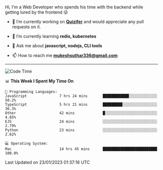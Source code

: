 Hi, I'm a Web Developer who spends his time with the backend while getting lured by the frontend 😜

- 🔭 I’m currently working on **[Quizifer](https://github.com/SutharMukesh/Quizifer/)** and would appreciate any pull requests on it.

- 🌱 I’m currently learning **redis, kubernetes**

- 💬 Ask me about **javascript, nodejs, CLI tools**

- 📫 How to reach me **mukeshsuthar336@gmail.com**

---
<!--START_SECTION:waka-->
![Code Time](http://img.shields.io/badge/Code%20Time-2%2C092%20hrs%2026%20mins-blue)

📊 **This Week I Spent My Time On** 

```text
💬 Programming Languages: 
JavaScript               7 hrs 24 mins       ████████████░░░░░░░░░░░░░   50.2% 
TypeScript               5 hrs 21 mins       █████████░░░░░░░░░░░░░░░░   36.3% 
Other                    42 mins             █░░░░░░░░░░░░░░░░░░░░░░░░   4.85% 
EJS                      24 mins             ░░░░░░░░░░░░░░░░░░░░░░░░░   2.79% 
Python                   23 mins             ░░░░░░░░░░░░░░░░░░░░░░░░░   2.62%

💻 Operating System: 
Mac                      14 hrs 45 mins      █████████████████████████   100.0%

```


 Last Updated on 23/01/2023 01:37:16 UTC
<!--END_SECTION:waka-->
